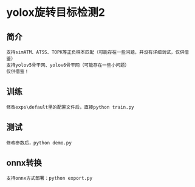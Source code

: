 # yolox旋转目标检测2

 ## 简介

    支持simATM、ATSS、TOPK等正负样本匹配（可能存在一些问题，并没有详细调试，仅供借鉴）
    支持yolov5骨干网、yolov6骨干网（可能存在一些小问题）
    仅供借鉴！



## 训练

    修改exps\default里的配置文件后，直接python train.py



## 测试

    修改参数后，python demo.py



## onnx转换

    支持onnx方式部署：python export.py


​    